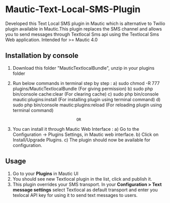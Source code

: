 # Mautic-Text-Local-SMS-Plugin
Developed  this Text Local SMS plugin in Mautic which is alternative to Twilio plugin available in Mautic.This plugin replaces the SMS channel and allows you to send messages through Textlocal Sms api using the Textlocal Sms Web application.
Intended for >= Mautic 4.0

## Installation by console
1. Download this folder "MauticTextlocalBundle", unzip in your plugins folder
2. Run below commands in terminal step by step :
	a) sudo chmod -R 777 plugins/MauticTextlocalBundle (For giving permission)
	b) sudo php bin/console cache:clear (For clearing cache)
	c) sudo php bin/console mautic:plugins:install (For installing plugin using terminal command)
	d) sudo php bin/console mautic:plugins:reload (For reloading plugin using terminal command)
	
	                               OR
				       
2. You can install it through Mautic Web Interface : 
	a) Go to the Configuration -> Plugins Settings, in Mautic web interface.
	b) Click on Install/Upgrade Plugins.
	c) The plugin should now be available for configuration.

## Usage
1. Go to your **Plugins** in Mautic UI
2. You should see new Textlocal plugin in the list, click and publish it.
3. This plugin overrides your SMS transport. In your **Configuration > Text message settings** select Textlocal as default transport and enter you texlocal API key for using it to send text messages to users.
